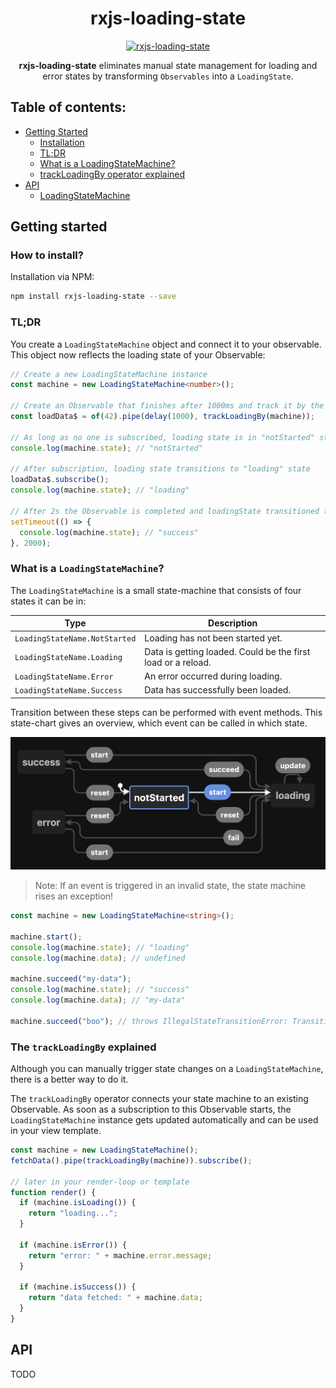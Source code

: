 <center style="max-width: 500px; margin: 0 auto;">

# rxjs-loading-state

[![rxjs-loading-state](https://circleci.com/gh/tomraithel/rxjs-loading-state.svg?style=shield)](https://app.circleci.com/pipelines/github/tomraithel/rxjs-loading-state)

**rxjs-loading-state** eliminates manual state management for loading and error states by transforming `Observables` into a `LoadingState`.

</center>

## Table of contents:

- [Getting Started](#getting-started)
  - [Installation](#installation)
  - [TL;DR](#tldr)
  - [What is a LoadingStateMachine?](#what-is-a-loading-state)
  - [trackLoadingBy operator explained](#trackLoadingBy-operator)
- [API](#api)
  - [LoadingStateMachine](#loading-state)

## <a name="getting-started"></a> Getting started

### <a name="installation"></a> How to install?

Installation via NPM:

```bash
npm install rxjs-loading-state --save
```

### <a name="tldr"></a> TL;DR

You create a `LoadingStateMachine` object and connect it to your observable. This object now reflects the loading state of your Observable:

```ts
// Create a new LoadingStateMachine instance
const machine = new LoadingStateMachine<number>();

// Create an Observable that finishes after 1000ms and track it by the machine
const loadData$ = of(42).pipe(delay(1000), trackLoadingBy(machine));

// As long as no one is subscribed, loading state is in "notStarted" state
console.log(machine.state); // "notStarted"

// After subscription, loading state transitions to "loading" state
loadData$.subscribe();
console.log(machine.state); // "loading"

// After 2s the Observable is completed and loadingState transitioned to "success"
setTimeout(() => {
  console.log(machine.state); // "success"
}, 2000);
```

### <a name="what-is-a-loading-state"></a> What is a `LoadingStateMachine`?

The `LoadingStateMachine` is a small state-machine that consists of four states it can be in:

| Type                          | Description                                                  |
| ----------------------------- | ------------------------------------------------------------ |
| `LoadingStateName.NotStarted` | Loading has not been started yet.                            |
| `LoadingStateName.Loading`    | Data is getting loaded. Could be the first load or a reload. |
| `LoadingStateName.Error`      | An error occurred during loading.                            |
| `LoadingStateName.Success`    | Data has successfully been loaded.                           |

Transition between these steps can be performed with event methods. This state-chart gives an overview, which event can be called in which state.

<img src="docs/state-machine.png" alt="state-machine" width="600"/>

> Note: If an event is triggered in an invalid state, the state machine rises an exception!

```typescript
const machine = new LoadingStateMachine<string>();

machine.start();
console.log(machine.state); // "loading"
console.log(machine.data); // undefined

machine.succeed("my-data");
console.log(machine.state); // "success"
console.log(machine.data); // "my-data"

machine.succeed("boo"); // throws IllegalStateTransitionError: Transition from success to success not allowed
```

### <a name="trackLoadingBy-operator"></a> The `trackLoadingBy` explained

Although you can manually trigger state changes on a `LoadingStateMachine`, there is a better way to do it.

The `trackLoadingBy` operator connects your state machine to an existing Observable. As soon as a subscription to this Observable starts, the `LoadingStateMachine` instance gets updated automatically and can be used in your view template.

```typescript
const machine = new LoadingStateMachine();
fetchData().pipe(trackLoadingBy(machine)).subscribe();

// later in your render-loop or template
function render() {
  if (machine.isLoading()) {
    return "loading...";
  }

  if (machine.isError()) {
    return "error: " + machine.error.message;
  }

  if (machine.isSuccess()) {
    return "data fetched: " + machine.data;
  }
}
```

## <a name="api"></a> API

TODO

<!--  JSDOC START -->

<!--  JSDOC END -->

<!-- State machine code -> https://stately.ai/viz

import { createMachine, assign } from 'xstate';


const fetchMachine = createMachine<Context>({
  id: "LoadingState",
  initial: "notStarted",
  states: {
    notStarted: {
      on: {
        start: "loading",
      },
    },
    loading: {
      on: {
        update: "loading",
        succeed: "success",
        reset: "notStarted",
        fail: "error",
      },
    },
    success: {
      on: {
        reset: "notStarted",
        start: "loading",
      },
    },
    error: {
      on: {
        reset: "notStarted",
        start: "loading",
      },
    },
  },
});
```
-->
